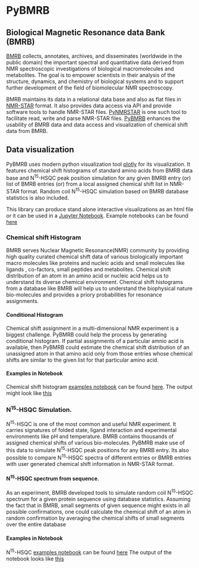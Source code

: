 # PyBMRB

## Biological Magnetic Resonance data Bank (BMRB)
[BMRB](http://www.bmrb.wisc.edu/) collects, annotates, archives, and disseminates (worldwide in the public domain)
 the important spectral and quantitative data derived from NMR spectroscopic 
 investigations of biological macromolecules and metabolites. The goal is to empower 
 scientists in their analysis of the structure, dynamics, and chemistry of biological 
 systems and to support further development of the field of 
 biomolecular NMR spectroscopy. 
 
 BMRB maintains its data in a relational data base and also as flat files in [NMR-STAR](https://doi.org/10.1007/s10858-018-0220-3)
  format. It also provides data access via API and provide software tools to handle NMR-STAR files. 
 [PyNMRSTAR](https://github.com/uwbmrb/PyNMRSTAR) is one such tool to facilitate read, write and parse
 NMR-STAR files. [PyBMRB](https://github.com/uwbmrb/PyBMRB) enhances the usability of BMRB data 
 and data access and visualization of chemical shift data from BMRB. 
 
 ## Data visualization
 
PyBMRB uses modern python visualization tool [plotly](https://plot.ly/python/) for 
its visualization. It features chemical shift histograms of 
standard amino acids from BMRB data base and N<sup>15</sup>-HSQC peak position simulation
for any given BMRB entry (or) list of BMRB entries (or) from a local assigned chemical 
shift list in NMR-STAR format. Random coil N<sup>15</sup>-HSQC simulation based on BMRB 
database statistics is also included.  

This library can produce stand alone interactive visualizations as an html file or it can 
be used in a [Jupyter Notebook](https://jupyter.org/). Example notebooks can be found 
[here](https://github.com/uwbmrb/PyBMRB/tree/master/pybmrb/examples)


### Chemical shift Histogram
BMRB serves Nuclear Magnetic Resonance(NMR) community by providing 
high quality curated chemical shift data of various biologically important 
macro molecules like proteins and nucleic acids and small molecules like ligands , co-factors,
small peptides and metabolites. Chemical shift distribution of an atom in an amino acid or 
nucleic acid helps us to understand its diverse chemical environment.
Chemical shift histograms from a database like BMRB will help
us to understand the biophysical nature bio-molecules and provides a priory 
probabilities for resonance assignments.

#### Conditional Histogram
Chemical shift assignment in a multi-dimensional NMR experiment is 
a biggest challenge. PyBMRB could help the process by generating 
conditional histogram. If partial assignments of a particular 
amnio acid is available, then PyBMRB could estimate the chemical shift
distribution of an unassigned atom in that amino acid only from those entries
 whose chemical shifts are similar to the given list for that 
 particular amino acid. 


#### Examples in Notebook
Chemical shift histogram [examples notebook](https://github.com/uwbmrb/PyBMRB/tree/master/pybmrb/examples/histogram.ipynb) 
can be found [here](https://github.com/uwbmrb/PyBMRB/tree/master/pybmrb/examples/histogram.ipynb). 
The output might look like [this](https://htmlpreview.github.io/?https://github.com/uwbmrb/PyBMRB/blob/master/pybmrb/examples/histogram.html)  

### N<sup>15</sup>-HSQC Simulation.

N<sup>15</sup>-HSQC is one of the most common and useful NMR experiment.
It carries signatures of folded state, ligand interaction and experimental environments 
like pH and temperature. BMRB contains thousands of assigned chemical shifts
of various bio-molecules. PyBMRB make use of this data to simulate N<sup>15</sup>-HSQC 
peak positions for any BMRB entry. Its also possible to compare N<sup>15</sup>-HSQC 
spectra of different entries or BMRB entries with user generated
 chemical shift information in NMR-STAR format. 
 
 #### N<sup>15</sup>-HSQC spectrum from sequence. 
 As an experiment, BMRB developed tools to simulate random coil
 N<sup>15</sup>-HSQC spectrum for a given protein sequence using 
 database statistics. Assuming the fact that in BMRB, small segments 
 of given sequence might exists in all possible confirmations, 
 one could calculate the chemical shift of an atom in random 
 confirmation by averaging the chemical shifts of small segments
 over the entire database
 
 #### Examples in Notebook
 N<sup>15</sup>-HSQC [examples notebook](https://github.com/uwbmrb/PyBMRB/tree/master/pybmrb/examples/n15hsqc.ipynb) 
 can be found [here](https://github.com/uwbmrb/PyBMRB/tree/master/pybmrb/examples/n15hsqc.ipynb)
 The output of the notebook looks like [this](https://htmlpreview.github.io/?https://github.com/uwbmrb/PyBMRB/blob/master/pybmrb/examples/n15hsqc.html)
 
